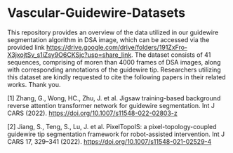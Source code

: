 # Vascular-Guidewire-Datasets
This repository provides an overview of the data utilized in our guidewire segmentation algorithm in DSA image, which can be accessed via the provided link https://drive.google.com/drive/folders/191ZxFro-X3jxojtSv_s1iZsy9O6CKSjc?usp=share_link. The dataset consists of 41 sequences, comprising of moren than 4000 frames of DSA images, along with corresponding annotations of the guidewire tip. Researchers utilizing this dataset are kindly requested to cite the following papers in their related works. Thank you.

[1] Zhang, G., Wong, HC., Zhu, J. et al. Jigsaw training-based background reverse attention transformer network for guidewire segmentation. Int J CARS (2022). https://doi.org/10.1007/s11548-022-02803-z

[2] Jiang, S., Teng, S., Lu, J. et al. PixelTopoIS: a pixel-topology-coupled guidewire tip segmentation framework for robot-assisted intervention. Int J CARS 17, 329–341 (2022). https://doi.org/10.1007/s11548-021-02529-4
